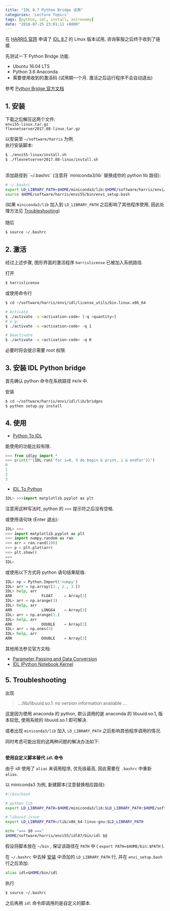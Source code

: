 ```yaml
---
title: "IDL 8.7 Python Bridge 试用"
categories: 'Lecture Topics'
tags: [python, idl, install, astronomy]
date: "2018-07-25 23:01:11 +0800"
---
```


在 [HARRIS 官网](http://harrisgeospatial.com) 申请了 [IDL 8.7](http://harrisgeospatial.com/docs/WhatsNew.html) 的 Linux 版本试用, 咨询客服之后终于收到了链接.

先测试一下 Python Bridge 功能.

- Ubuntu 16.04 LTS
- Python 3.6 Anaconda
- 需要使用收到的激活码 (试用期一个月. 激活之后运行程序不会自动退出)

参考 [Python Bridge 官方文档](https://www.harrisgeospatial.com/docs/Python.html)

<!--more-->

## 1. 安装

下载之后解压这两个文件:<br>
`envi55-linux.tar.gz`<br>
`flexnetserver2017.08-linux.tar.gz`

以安装至 `~/software/harris` 为例.
<br>
执行安装脚本:

```sh
$ ./envi55-linux/install.sh
$ ./flexnetserver2017.08-linux/install.sh
```

<br>
添加路径到 `~/.bashrc` (注意将 `miniconda3/lib` 替换成你的 python lib 路径):

```sh
# ~/.bashrc
export LD_LIBRARY_PATH=$HOME/miniconda3/lib:$HOME/software/harris/envi/idl/bin/bin.linux.x86_64:$LD_LIBRARY_PATH
source $HOME/software/harris/envi55/bin/envi_setup.bash
```

(如果 `miniconda3/lib` 加入到 `LD_LIBRARY_PATH` 之后影响了其他程序使用, 因此处理方法见 [Troubleshooting](#5-troubleshooting))
<br><br>
随后

```sh
$ source ~/.bashrc
```

## 2. 激活

经过上述步骤, 图形界面的激活程序 `harrislicense` 已被加入系统路径.

打开

```sh
$ harrislicense
```

或使用命令行

```sh
$ cd ~/software/harris/envi/idl/license_utils/bin.linux.x86_64

# Activate
$ ./activate -a <activation-code> [-q <quantity>]
# e.g.
$ ./activate -a <activation-code> -q 1

# Deactivate
$ ./activate -a <activation-code> -q 0
```

必要时将会提示需要 root 权限.

## 3. 安装 IDL Python bridge

首先确认 python 命令在系统路径 `PATH` 中.

安装

```sh
$ cd ~/software/harris/envi/idl/lib/bridges
$ python setup.py install
```

## 4. 使用

- [Python To IDL](https://www.harrisgeospatial.com/docs/PythonToIDL.html)

能使用的功能比较有限.

```python
>>> from idlpy import *
>>> print(f"{IDL.run('for i=0, 3 do begin & print, i & endfor')}")
0
1
2
3
```

- [IDL To Python](https://www.harrisgeospatial.com/docs/IDLToPython.html)

```python
IDL> >>>import matplotlib.pyplot as plt
```

注意用这种写法时, python 的 `>>>` 提示符之后没有空格.

或使用语句块 (Enter 退出):

```python
IDL> >>>
>>> import matplotlib.pyplot as plt
>>> import numpy.random as ran
>>> arr = ran.rand(100)
>>> p = plt.plot(arr)
>>> plt.show()
>>>
IDL>
```

或使用以下方式将 python 语句结果赋值:

```python
IDL> np = Python.Import('numpy')
IDL> arr = np.array([1., 2., 3.])
IDL> help, arr
ARR             FLOAT     = Array[3]
IDL> arr = np.arange(3)          
IDL> help, arr         
ARR             LONG64    = Array[3]
IDL> arr = np.arange(3.)
IDL> help, arr          
ARR             DOUBLE    = Array[3]
IDL> arr = np.ones(3)   
IDL> help, arr       
ARR             DOUBLE    = Array[3]
```

其他用法参见官方文档:

- [Parameter Passing and Data Conversion](https://www.harrisgeospatial.com/docs/pythondataconvert.html)
- [IDL IPython Notebook Kernel
](https://www.harrisgeospatial.com/docs/idl_kernel.html)

## 5. Troubleshooting

出现
> .../lib/libuuid.so.1: no version information available ...

这是因为使用 anaconda 的 python, 默认调用的是 anaconda 的 libuuid.so.1, 版本较低, 使用系统的 libuuid.so.1 即可解决.

或者出现 `miniconda3/lib` 加入 `LD_LIBRARY_PATH` 之后影响其他程序调用的情况.

同时考虑可能出现的这两种问题的解决办法如下:<br><br>

**使用自定义脚本替代 `idl` 命令**

由于 idl 使用了 `alias` 来调用程序, 优先级最高, 因此需要在 `.bashrc` 中重新 `alias`.

以 miniconda3 为例, 新建脚本(注意替换相应路径):

```sh
#!/bin/bash

# python lib
export LD_LIBRARY_PATH=$HOME/miniconda3/lib:$LD_LIBRARY_PATH:$HOME/software/harris/envi/idl/bin/bin.linux.x86_64:$LD_LIBRARY_PATH

# libuuid issue
export LD_LIBRARY_PATH=/lib/x86_64-linux-gnu:$LD_LIBRARY_PATH

echo "=== $0 ==="
$HOME/software/harris/envi55/idl87/bin/idl $@
```

假设将脚本放在 `~/bin` , 保证该路径在 `PATH` 中 ( `export PATH=$HOME/bin:$PATH` ).

在 `~/.bashrc` 中去掉 [安装](#1-安装) 中添加的 `LD_LIBRARY_PATH` 行, 并在 `envi_setup.bash` 行之后添加:

```sh
alias idl=$HOME/bin/idl
```

执行

```sh
$ source ~/.bashrc
```

之后再用 `idl` 命令即调用的是自定义的脚本.
